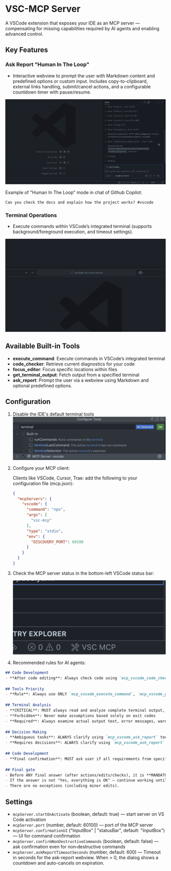 # VSC-MCP Server

A VSCode extension that exposes your IDE as an MCP server — compensating for missing capabilities required by AI agents and enabling advanced control.

## Key Features

### Ask Report "Human In The Loop"

- Interactive webview to prompt the user with Markdown content and predefined options or custom input. Includes copy-to-clipboard, external links handling, submit/cancel actions, and a configurable countdown timer with pause/resume.

![AskReport](https://github.com/ivan-mezentsev/vsc-mcp/raw/master/docs/demo_AskReport.gif)

Example of "Human In The Loop" mode in chat of Github Copilot:

```text
Can you check the docs and explain how the project works? #vscode
```

### Terminal Operations

- Execute commands within VSCode’s integrated terminal (supports background/foreground execution, and timeout settings).

![InputBox](https://github.com/ivan-mezentsev/vsc-mcp/raw/master/docs/demo_InputBox.gif)

## Available Built-in Tools

- **execute_command**: Execute commands in VSCode’s integrated terminal
- **code_checker**: Retrieve current diagnostics for your code
- **focus_editor**: Focus specific locations within files
- **get_terminal_output**: Fetch output from a specified terminal
- **ask_report**: Prompt the user via a webview using Markdown and optional predefined options.

## Configuration

1. Disable the IDE's default terminal tools
![IDE tools configuration](https://github.com/ivan-mezentsev/vsc-mcp/raw/master/docs/tools_setup.png)

2. Configure your MCP client:

    Clients like VSCode, Cursor, Trae: add the following to your configuration file (mcp.json):

    ```json
    {
      "mcpServers": {
        "vscode": {
          "command": "npx",
          "args": [
            "vsc-mcp"
          ],
          "type": "stdio",
          "env": {
            "DISCOVERY_PORT": 60100
          }
        }
      }
    }
    ```

3. Check the MCP server status in the bottom-left VSCode status bar:

    ![Server status indicator](https://github.com/ivan-mezentsev/vsc-mcp/raw/master/docs/status_on.png)

4. Recommended rules for AI agents:

```markdown
## Code Development
- **After code editing**: Always check code using `mcp_vscode_code_checker` tool

## Tools Priority
- **Rule**: Always use ONLY `mcp_vscode_execute_command`, `mcp_vscode_get_terminal_output` instead of any other command line tool to perform tasks

## Terminal Analysis
- **CRITICAL**: MUST always read and analyze complete terminal output, not just exit code
- **Forbidden**: Never make assumptions based solely on exit codes
- **Required**: Always examine actual output text, error messages, warnings, and any other information displayed before providing response or next steps

## Decision Making
- **Ambiguous tasks**: ALWAYS clarify using `mcp_vscode_ask_report` tool
- **Requires decisions**: ALWAYS clarify using `mcp_vscode_ask_report` tool

## Code Development
- **Final confirmation**: MUST ask user if all requirements from specification are completed using `mcp_vscode_ask_report` tool with work report

## Final gate
- Before ANY final answer (after actions/edits/checks), it is **MANDATORY** to call `mcp_vscode_ask_report` with a report on the work done and the option ["Yes, everything is OK"].
- If the answer is not "Yes, everything is OK" — continue working until the comments are resolved and repeat every time `mcp_vscode_ask_report`.
- There are no exceptions (including minor edits).
```

## Settings

- `mcpServer.startOnActivate` (boolean, default: true) — start server on VS Code activation
- `mcpServer.port` (number, default: 60100) — port of the MCP server
- `mcpServer.confirmationUI` ("InputBox" | "statusBar", default: "InputBox") — UI for command confirmation
- `mcpServer.confirmNonDestructiveCommands` (boolean, default: false) — ask confirmation even for non‑destructive commands
- `mcpServer.askReportTimeoutSeconds` (number, default: 600) — Timeout in seconds for the ask-report webview. When > 0, the dialog shows a countdown and auto-cancels on expiration.
